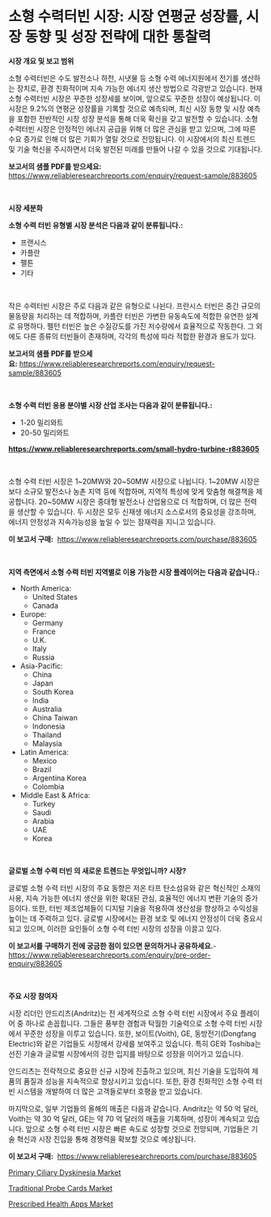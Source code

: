<p><h1>소형 수력터빈 시장: 시장 연평균 성장률, 시장 동향 및 성장 전략에 대한 통찰력</h1></p><p><strong>시장 개요 및 보고 범위</strong></p>
<p><p>소형 수력터빈은 수도 발전소나 하천, 시냇물 등 소형 수력 에너지원에서 전기를 생산하는 장치로, 환경 친화적이며 지속 가능한 에너지 생산 방법으로 각광받고 있습니다. 현재 소형 수력터빈 시장은 꾸준한 성장세를 보이며, 앞으로도 꾸준한 성장이 예상됩니다. 이 시장은 9.2%의 연평균 성장률을 기록할 것으로 예측되며, 최신 시장 동향 및 시장 예측을 포함한 전반적인 시장 성장 분석을 통해 더욱 확신을 갖고 발전할 수 있습니다. 소형 수력터빈 시장은 안정적인 에너지 공급을 위해 더 많은 관심을 받고 있으며, 그에 따른 수요 증가로 인해 더 많은 기회가 열릴 것으로 전망됩니다. 이 시장에서의 최신 트렌드 및 기술 혁신을 주시하면서 더욱 발전된 미래를 만들어 나갈 수 있을 것으로 기대됩니다.</p></p>
<p><strong>보고서의 샘플 PDF를 받으세요:</strong> <a href="https://www.reliableresearchreports.com/enquiry/request-sample/883605">https://www.reliableresearchreports.com/enquiry/request-sample/883605</a></p>
<p>&nbsp;</p>
<p><strong>시장 세분화</strong></p>
<p><strong>소형 수력 터빈 유형별 시장 분석은 다음과 같이 분류됩니다.:</strong></p>
<p><ul><li>프랜시스</li><li>카플란</li><li>펠튼</li><li>기타</li></ul></p>
<p>&nbsp;</p>
<p><p>작은 수력터빈 시장은 주로 다음과 같은 유형으로 나뉜다. 프란시스 터빈은 중간 규모의 물동량을 처리하는 데 적합하며, 카플란 터빈은 가변한 유동속도에 적합한 유연한 설계로 유명하다. 펠턴 터빈은 높은 수질강도를 가진 저수량에서 효율적으로 작동한다. 그 외에도 다른 종류의 터빈들이 존재하며, 각각의 특성에 따라 적합한 환경과 용도가 있다.</p></p>
<p><strong>보고서의 샘플 PDF를 받으세요:</strong>&nbsp;<a href="https://www.reliableresearchreports.com/enquiry/request-sample/883605">https://www.reliableresearchreports.com/enquiry/request-sample/883605</a></p>
<p>&nbsp;</p>
<p><strong> 소형 수력 터빈 응용 분야별 시장 산업 조사는 다음과 같이 분류됩니다.:</strong></p>
<p><ul><li>1-20 밀리와트</li><li>20-50 밀리와트</li></ul></p>
<p><strong><a href="https://www.reliableresearchreports.com/small-hydro-turbine-r883605">https://www.reliableresearchreports.com/small-hydro-turbine-r883605</a></strong></p>
<p>&nbsp;</p>
<p><p>소형 수력 터빈 시장은 1~20MW와 20~50MW 시장으로 나뉩니다. 1~20MW 시장은 보다 소규모 발전소나 농촌 지역 등에 적합하며, 지역적 특성에 맞게 맞춤형 해결책을 제공합니다. 20~50MW 시장은 중대형 발전소나 산업용으로 더 적합하며, 더 많은 전력을 생산할 수 있습니다. 두 시장은 모두 신재생 에너지 소스로서의 중요성을 강조하며, 에너지 안정성과 지속가능성을 높일 수 있는 잠재력을 지니고 있습니다.</p></p>
<p><strong>이 보고서 구매:</strong>&nbsp; <a href="https://www.reliableresearchreports.com/purchase/883605">https://www.reliableresearchreports.com/purchase/883605</a></p>
<p>&nbsp;</p>
<p><strong>지역 측면에서 소형 수력 터빈 지역별로 이용 가능한 시장 플레이어는 다음과 같습니다.:</strong></p>
<p><ul>
    <li>
        North America:
        <ul>
            <li>United States</li>
            <li>Canada</li>
        </ul>
    </li>
    <li>
        Europe:
        <ul>
            <li>Germany</li>
            <li>France</li>
            <li>U.K.</li>
            <li>Italy</li>
            <li>Russia</li>
        </ul>
    </li>
    <li>
        Asia-Pacific:
        <ul>
            <li>China</li>
            <li>Japan</li>
            <li>South Korea</li>
            <li>India</li>
            <li>Australia</li>
            <li>China Taiwan</li>
            <li>Indonesia</li>
            <li>Thailand</li>
            <li>Malaysia</li>
        </ul>
    </li>
    <li>
        Latin America:
        <ul>
            <li>Mexico</li>
            <li>Brazil</li>
            <li>Argentina Korea</li>
            <li>Colombia</li>
        </ul>
    </li>
    <li>
        Middle East & Africa:
        <ul>
            <li>Turkey</li>
            <li>Saudi</li>
            <li>Arabia</li>
            <li>UAE</li>
            <li>Korea</li>
        </ul>
    </li>
    </ul></p>
<p>&nbsp;</p>
<p><strong>글로벌 소형 수력 터빈 의 새로운 트렌드는 무엇입니까? 시장?</strong></p>
<p><p>글로벌 소형 수력 터빈 시장의 주요 동향은 저온 타프 탄소섬유와 같은 혁신적인 소재의 사용, 지속 가능한 에너지 생산을 위한 확대된 관심, 효율적인 에너지 변환 기술의 증가 등이다. 또한, 터빈 제조업체들이 디지털 기술을 적용하여 생산성을 향상하고 수익성을 높이는 데 주력하고 있다. 글로벌 시장에서는 환경 보호 및 에너지 안정성이 더욱 중요시되고 있으며, 이러한 요인들이 소형 수력 터빈 시장의 성장을 이끌고 있다.</p></p>
<p><strong>이 보고서를 구매하기 전에 궁금한 점이 있으면 문의하거나 공유하세요.</strong>- <a href="https://www.reliableresearchreports.com/enquiry/pre-order-enquiry/883605">https://www.reliableresearchreports.com/enquiry/pre-order-enquiry/883605</a></p>
<p>&nbsp;</p>
<p><strong>주요 시장 참여자</strong></p>
<p><p>시장 리더인 안드리츠(Andritz)는 전 세계적으로 소형 수력 터빈 시장에서 주요 플레이어 중 하나로 손꼽힙니다. 그들은 풍부한 경험과 탁월한 기술력으로 소형 수력 터빈 시장에서 꾸준한 성장을 이루고 있습니다. 또한, 보이트(Voith), GE, 동방전기(Dongfang Electric)와 같은 기업들도 시장에서 강세를 보여주고 있습니다. 특히 GE와 Toshiba는 선진 기술과 글로벌 시장에서의 강한 입지를 바탕으로 성장을 이어가고 있습니다.</p><p>안드리츠는 전략적으로 중요한 신규 시장에 진출하고 있으며, 최신 기술을 도입하여 제품의 품질과 성능을 지속적으로 향상시키고 있습니다. 또한, 환경 친화적인 소형 수력 터빈 시스템을 개발하여 더 많은 고객들로부터 호평을 받고 있습니다.</p><p>마지막으로, 일부 기업들의 올해의 매출은 다음과 같습니다. Andritz는 약 50 억 달러, Voith는 약 30 억 달러, GE는 약 70 억 달러의 매출을 기록하며, 성장이 계속되고 있습니다. 앞으로 소형 수력 터빈 시장은 빠른 속도로 성장할 것으로 전망되며, 기업들은 기술 혁신과 시장 진입을 통해 경쟁력을 확보할 것으로 예상됩니다.</p></p>
<p><strong>이 보고서 구매:</strong>&nbsp;&nbsp;<a href="https://www.reliableresearchreports.com/purchase/883605">https://www.reliableresearchreports.com/purchase/883605</a></p>
<p><p><a href="https://github.com/singletonthaxterkelliehr2df/Market-Research-Report-List-2/blob/main/primary-ciliary-dyskinesia-market.md">Primary Ciliary Dyskinesia Market</a></p><p><a href="https://spotless-saver-8fd.notion.site/Traditional-Probe-Cards-Market-Share-Evolution-and-Market-Growth-Trends-2024-2031-4bdc8d1c5b2446659af3a7362fc73119">Traditional Probe Cards Market</a></p><p><a href="https://github.com/kufem1/Market-Research-Report-List-2/blob/main/prescribed-health-apps-market.md">Prescribed Health Apps Market</a></p></p>